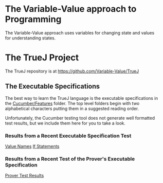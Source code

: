 # The Variable-Value approach to Programming
The Variable-Value approach uses variables for changing state and values for understanding states.

# The TrueJ Project

The TrueJ repository is at
<https://github.com/Variable-Value/TrueJ>

## The Executable Specifications

The best way to learn the TrueJ language is the executable specifications in the [Cucumber/Features](<https://github.com/Variable-Value/TrueJ/tree/master/Cucumber/Features/Spec%20Features>) folder. The top level folders begin with two alphabetical characters putting them in a suggested reading order.

Unfortunately, the Cucumber testing tool does not generate well formatted test results, but we include them here for you to take a look.

### Results from a Recent Executable Specification Test
[Value Names](https://variable-value.github.io/ValueName/)
[If Statements](https://variable-value.github.io/IfStatement/)

### Results from a Recent Test of the Prover's Executable Specification
[Prover Test Results](https://variable-value.github.io/Prover/)
